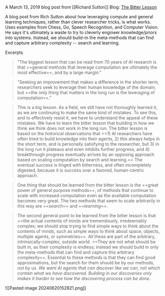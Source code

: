 A March 13, 2019 blog post from [[Richard Sutton]]
Blog: [The Bitter Lesson](http://www.incompleteideas.net/IncIdeas/BitterLesson.html)

A blog post from Rich Sutton about how leveraging compute and general learning techniques, rather than clever researcher tricks, is what works. Uses examples from Chess, Go, Speech Recognition, and Computer Vision.
He says it's ultimately a waste to try to cleverly engineer knowledge/priors into systems. Instead, we should build-in the meta-methods that can find and capture arbitrary complexity -- search and learning.

Excerpts
> "The biggest lesson that can be read from 70 years of AI research is that ==general methods that leverage computation are ultimately the most effective==, and by a large margin."

> "Seeking an improvement that makes a difference in the shorter term, researchers seek to leverage their human knowledge of the domain, but ==the only thing that matters in the long run is the leveraging of computation==."

> This is a big lesson. As a field, we still have not thoroughly learned it, as we are continuing to make the same kind of mistakes. To see this, and to effectively resist it, we have to understand the appeal of these mistakes. We have to learn the bitter lesson that building in how we think we think does not work in the long run. The bitter lesson is based on the historical observations that ==1) AI researchers have often tried to build knowledge into their agents, 2) this always helps in the short term, and is personally satisfying to the researcher, but 3) in the long run it plateaus and even inhibits further progress, and 4) breakthrough progress eventually arrives by an opposing approach based on scaling computation by search and learning.== The eventual success is tinged with bitterness, and often incompletely digested, because it is success over a favored, human-centric approach.

> One thing that should be learned from the bitter lesson is the ==great power of general purpose methods==, of methods that continue to scale with increased computation even as the available computation becomes very great. The two methods that seem to scale arbitrarily in this way are ==*search*== and ==*learning*==.

> The second general point to be learned from the bitter lesson is that ==the actual contents of minds are tremendously, irredeemably complex; we should stop trying to find simple ways to think about the contents of minds, such as simple ways to think about space, objects, multiple agents, or symmetries==. All these are part of the arbitrary, intrinsically-complex, outside world. ==They are not what should be built in, as their complexity is endless; instead we should build in only the meta-methods that can find and capture this arbitrary complexity==. Essential to these methods is that they can find good approximations, but the search for them should be by our methods, not by us. *We want AI agents that can discover like we can, not which contain what we have discovered. Building in our discoveries only makes it harder to see how the discovering process can be done.*

![[Pasted image 20240620152821.png]]